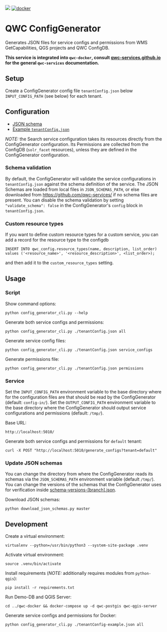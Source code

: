 [![](https://github.com/qwc-services/qwc-config-generator/workflows/build/badge.svg)](https://github.com/qwc-services/qwc-config-generator/actions)
[![docker](https://img.shields.io/docker/v/sourcepole/qwc-config-generator?label=Docker%20image&sort=semver)](https://hub.docker.com/r/sourcepole/qwc-config-generator)

QWC ConfigGenerator
====================

Generates JSON files for service configs and permissions from WMS GetCapabilities, QGS projects and QWC ConfigDB.

**This service is integrated into `qwc-docker`, consult [qwc-services.github.io](https://qwc-services.github.io/) for the general `qwc-services` documentation.**


Setup
-----

Create a ConfigGenerator config file `tenantConfig.json` below `INPUT_CONFIG_PATH` (see below) for each tenant.


Configuration
-------------

* [JSON schema](schemas/qwc-config-generator.json)
* [Example `tenantConfig.json`](https://github.com/qwc-services/qwc-docker/blob/master/volumes/config-in/default/tenantConfig.json)


*NOTE:* the Search service configuration takes its resources directly from the ConfigGenerator configuration. Its Permissions are collected from the ConfigDB (`solr_facet` resources), unless they are defined in the ConfigGenerator configuration.


### Schema validation

By default, the ConfigGenerator will validate the service configurations in `tenantConfig.json` against the schema definition of the service. The JSON Schemas are loaded from local files in `JSON_SCHEMAS_PATH`, or else downloaded from https://github.com/qwc-services/ if no schema files are present. You can disable the schema validation by setting `"validate_schema": false` in the ConfigGenerator's `config` block in `tenantConfig.json`.

### Custom resource types

If you want to define custom resource types for a custom service, you can add a record for the resource type to the configdb

    INSERT INTO qwc_config.resource_types(name, description, list_order) values ('<resource_name>', '<resource_description>', <list_order>);

and then add it to the `custom_resource_types` setting.


Usage
-----

### Script

Show command options:

    python config_generator_cli.py --help

Generate both service configs and permissions:

    python config_generator_cli.py ./tenantConfig.json all

Generate service config files:

    python config_generator_cli.py ./tenantConfig.json service_configs

Generate permissions file:

    python config_generator_cli.py ./tenantConfig.json permissions

### Service

Set the `INPUT_CONFIG_PATH` environment variable to the base directory where for the configuration files are that should be read by the ConfigGenerator (default: `config-in/`).
Set the `OUTPUT_CONFIG_PATH` environment variable to the base directory where the ConfigGenerator should output service configurations and permissions (default: `/tmp/`).

Base URL:

    http://localhost:5010/

Generate both service configs and permissions for `default` tenant:

    curl -X POST "http://localhost:5010/generate_configs?tenant=default"

### Update JSON schemas

You can change the directory from where the ConfigGenerator reads its schemas via the `JSON_SCHEMAS_PATH` environment variable (default `/tmp/`).
You can change the versions of the schemas that the ConfigGenerator uses for verification inside [schema-versions-[branch].json](schemas/schema-versions-master.json).

Download JSON schemas:

    python download_json_schemas.py master


Development
-----------

Create a virtual environment:

    virtualenv --python=/usr/bin/python3 --system-site-package .venv

Activate virtual environment:

    source .venv/bin/activate

Install requirements (*NOTE:* additionally requires modules from `python-qgis`):

    pip install -r requirements.txt

Run Demo-DB and QGIS Server:

    cd ../qwc-docker && docker-compose up -d qwc-postgis qwc-qgis-server

Generate service configs and permissions for Docker:

    python config_generator_cli.py ./tenantConfig-example.json all
